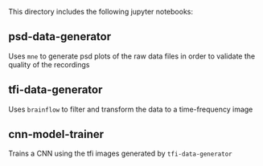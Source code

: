 This directory includes the following jupyter notebooks:
## psd-data-generator
Uses ```mne``` to generate psd plots of the raw data files  in order to validate the quality of the recordings
## tfi-data-generator
Uses ```brainflow``` to filter and transform the data to a time-frequency image
## cnn-model-trainer
Trains a CNN using the tfi images generated by ```tfi-data-generator```
